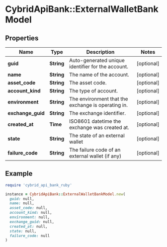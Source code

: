 # CybridApiBank::ExternalWalletBankModel

## Properties

| Name | Type | Description | Notes |
| ---- | ---- | ----------- | ----- |
| **guid** | **String** | Auto-generated unique identifier for the account. | [optional] |
| **name** | **String** | The name of the account. | [optional] |
| **asset_code** | **String** | The asset code. | [optional] |
| **account_kind** | **String** | The type of account. | [optional] |
| **environment** | **String** | The environment that the exchange is operating in. | [optional] |
| **exchange_guid** | **String** | The exchange identifier. | [optional] |
| **created_at** | **Time** | ISO8601 datetime the exchange was created at. | [optional] |
| **state** | **String** | The state of an external wallet | [optional] |
| **failure_code** | **String** | The failure code of an external wallet (if any) | [optional] |

## Example

```ruby
require 'cybrid_api_bank_ruby'

instance = CybridApiBank::ExternalWalletBankModel.new(
  guid: null,
  name: null,
  asset_code: null,
  account_kind: null,
  environment: null,
  exchange_guid: null,
  created_at: null,
  state: null,
  failure_code: null
)
```

